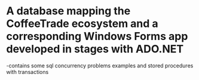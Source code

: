 # A database mapping the CoffeeTrade ecosystem and a corresponding Windows Forms app developed in stages with ADO.NET

-contains some sql concurrency problems examples and stored procedures with transactions
